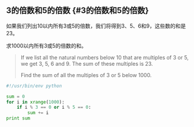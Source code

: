 ## **3的倍数和5的倍数** {#3的倍数和5的倍数}

如果我们列出10以内所有3或5的倍数，我们将得到3、5、6和9，这些数的和是23。

求1000以内所有3或5的倍数的和。

> If we list all the natural numbers below 10 that are multiples of 3 or 5, we get 3, 5, 6 and 9. The sum of these multiples is 23.
>
> Find the sum of all the multiples of 3 or 5 below 1000.

```py
#!/usr/bin/env python

sum = 0
for i in xrange(1000):
    if i % 3 == 0 or i % 5 == 0:
        sum += i
print sum
```



